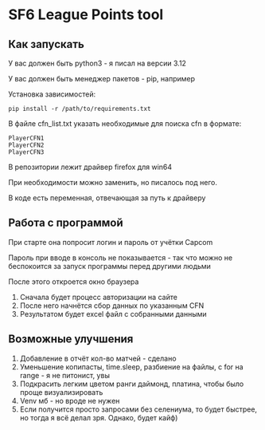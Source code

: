 # SF6 League Points tool

## Как запускать

У вас должен быть python3 - я писал на версии 3.12

У вас должен быть менеджер пакетов - pip, например

Установка зависимостей:

```
pip install -r /path/to/requirements.txt
```

В файле cfn_list.txt указать необходимые для поиска cfn в формате:

```
PlayerCFN1
PlayerCFN2
PlayerCFN3
```

В репозитории лежит драйвер firefox для win64

При необходимости можно заменить, но писалось под него.

В коде есть переменная, отвечающая за путь к драйверу

## Работа с программой

При старте она попросит логин и пароль от учётки Capcom

Пароль при вводе в консоль не показывается - так что можно не беспокоится за запуск программы перед другими людьми

После этого откроется окно браузера

1. Сначала будет процесс авторизации на сайте
2. После него начнётся сбор данных по указанным CFN
3. Результатом будет excel файл с собранными данными

## Возможные улучшения

1. Добавление в отчёт кол-во матчей - сделано
2. Уменьшение копипасты, time.sleep, разбиение на файлы, с for на range - я не питонист, увы
3. Подкрасить легким цветом ранги даймонд, платина, чтобы было проще визуализировать
4. Venv мб - но вроде не нужен
5. Если получится просто запросами без селениума, то будет быстрее, но тогда я всё делал зря. Однако, будет кайф)